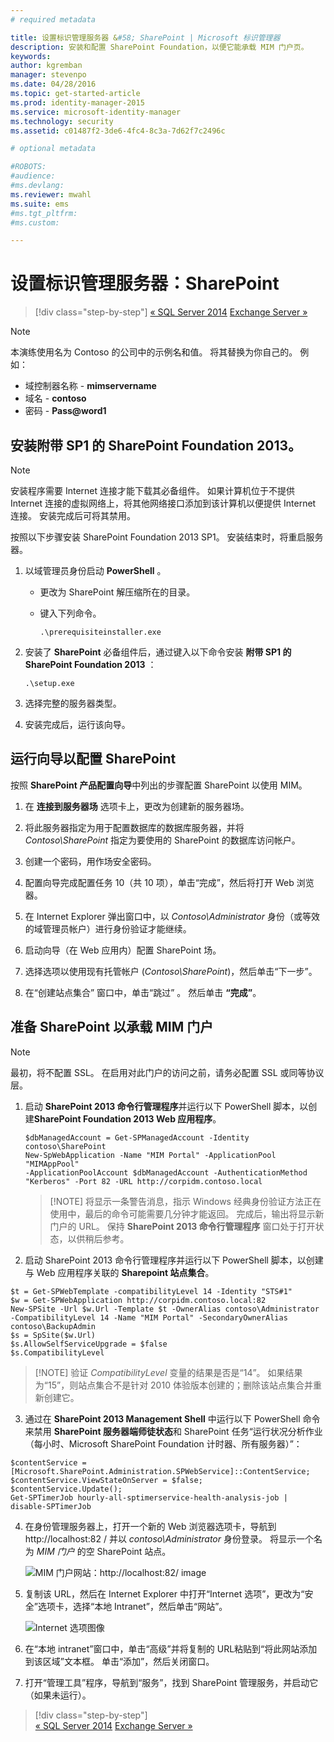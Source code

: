 ```yaml
---
# required metadata

title: 设置标识管理服务器 &#58; SharePoint | Microsoft 标识管理器
description: 安装和配置 SharePoint Foundation，以便它能承载 MIM 门户页。
keywords:
author: kgremban
manager: stevenpo
ms.date: 04/28/2016
ms.topic: get-started-article
ms.prod: identity-manager-2015
ms.service: microsoft-identity-manager
ms.technology: security
ms.assetid: c01487f2-3de6-4fc4-8c3a-7d62f7c2496c

# optional metadata

#ROBOTS:
#audience:
#ms.devlang:
ms.reviewer: mwahl
ms.suite: ems
#ms.tgt_pltfrm:
#ms.custom:

---
```


# 设置标识管理服务器：SharePoint

>[!div class="step-by-step"]
[« SQL Server 2014](prepare-server-sql2014.md)
[Exchange Server »](prepare-server-exchange.md)

> [!NOTE]
> 本演练使用名为 Contoso 的公司中的示例名和值。 将其替换为你自己的。 例如：
> - 域控制器名称 - **mimservername**
> - 域名 - **contoso**
> - 密码 - **Pass@word1**


## 安装**附带 SP1 的 SharePoint Foundation 2013**。

> [!NOTE]
> 安装程序需要 Internet 连接才能下载其必备组件。 如果计算机位于不提供 Internet 连接的虚拟网络上，将其他网络接口添加到该计算机以便提供 Internet 连接。 安装完成后可将其禁用。

按照以下步骤安装 SharePoint Foundation 2013 SP1。 安装结束时，将重启服务器。

1.  以域管理员身份启动 **PowerShell** 。

    -   更改为 SharePoint 解压缩所在的目录。

    -   键入下列命令。

        ```
        .\prerequisiteinstaller.exe
        ```

2.  安装了 **SharePoint** 必备组件后，通过键入以下命令安装 **附带 SP1 的 SharePoint Foundation 2013** ：

    ```
    .\setup.exe
    ```

3.  选择完整的服务器类型。

4.  安装完成后，运行该向导。

## 运行向导以配置 SharePoint

按照 **SharePoint 产品配置向导**中列出的步骤配置 SharePoint 以使用 MIM。

1. 在 **连接到服务器场** 选项卡上，更改为创建新的服务器场。

2. 将此服务器指定为用于配置数据库的数据库服务器，并将 *Contoso\SharePoint* 指定为要使用的 SharePoint 的数据库访问帐户。

3. 创建一个密码，用作场安全密码。

4. 配置向导完成配置任务 10（共 10 项），单击“完成”，然后将打开 Web 浏览器。

5. 在 Internet Explorer 弹出窗口中，以 *Contoso\Administrator* 身份（或等效的域管理员帐户）进行身份验证才能继续。

6. 启动向导（在 Web 应用内）配置 SharePoint 场。

7. 选择选项以使用现有托管帐户 (*Contoso\SharePoint*)，然后单击“下一步”。

8. 在“创建站点集合”  窗口中，单击“跳过” 。  然后单击 **“完成”**。

## 准备 SharePoint 以承载 MIM 门户

> [!NOTE]
> 最初，将不配置 SSL。 在启用对此门户的访问之前，请务必配置 SSL 或同等协议层。

1. 启动 **SharePoint 2013 命令行管理程序**并运行以下 PowerShell 脚本，以创建**SharePoint Foundation 2013 Web 应用程序**。

    ```
    $dbManagedAccount = Get-SPManagedAccount -Identity contoso\SharePoint
    New-SpWebApplication -Name "MIM Portal" -ApplicationPool "MIMAppPool"
    -ApplicationPoolAccount $dbManagedAccount -AuthenticationMethod "Kerberos" -Port 82 -URL http://corpidm.contoso.local
    ```

    > [!NOTE] 将显示一条警告消息，指示 Windows 经典身份验证方法正在使用中，最后的命令可能需要几分钟才能返回。 完成后，输出将显示新门户的 URL。 保持 **SharePoint 2013 命令行管理程序** 窗口处于打开状态，以供稍后参考。

2. 启动 SharePoint 2013 命令行管理程序并运行以下 PowerShell 脚本，以创建与 Web 应用程序关联的 **Sharepoint 站点集合**。

  ```
  $t = Get-SPWebTemplate -compatibilityLevel 14 -Identity "STS#1"
  $w = Get-SPWebApplication http://corpidm.contoso.local:82
  New-SPSite -Url $w.Url -Template $t -OwnerAlias contoso\Administrator
  -CompatibilityLevel 14 -Name "MIM Portal" -SecondaryOwnerAlias contoso\BackupAdmin
  $s = SpSite($w.Url)
  $s.AllowSelfServiceUpgrade = $false
  $s.CompatibilityLevel
  ```

  > [!NOTE] 验证 *CompatibilityLevel* 变量的结果是否是“14”。 如果结果为“15”，则站点集合不是针对 2010 体验版本创建的；删除该站点集合并重新创建它。

3. 通过在 **SharePoint 2013 Management Shell** 中运行以下 PowerShell 命令来禁用 **SharePoint 服务器端师徒状态**和 SharePoint 任务“运行状况分析作业（每小时、Microsoft SharePoint Foundation 计时器、所有服务器）”：

  ```
  $contentService = [Microsoft.SharePoint.Administration.SPWebService]::ContentService;
  $contentService.ViewStateOnServer = $false;
  $contentService.Update();
  Get-SPTimerJob hourly-all-sptimerservice-health-analysis-job | disable-SPTimerJob
  ```

4. 在身份管理服务器上，打开一个新的 Web 浏览器选项卡，导航到 http://localhost:82 / 并以 *contoso\Administrator* 身份登录。  将显示一个名为 *MIM 门户* 的空 SharePoint 站点。

    ![MIM 门户网站：http://localhost:82/ image](media/MIM-DeploySP1.png)

5. 复制该 URL，然后在 Internet Explorer 中打开“Internet 选项”，更改为“安全”选项卡，选择“本地 Intranet”，然后单击“网站”。

    ![Internet 选项图像](media/MIM-DeploySP2.png)

6. 在“本地 intranet”窗口中，单击“高级”并将复制的 URL粘贴到“将此网站添加到该区域”文本框。 单击“添加”，然后关闭窗口。

7. 打开“管理工具”程序，导航到“服务”，找到 SharePoint 管理服务，并启动它（如果未运行）。

>[!div class="step-by-step"]  
[« SQL Server 2014](prepare-server-sql2014.md)
[Exchange Server »](prepare-server-exchange.md)


<!--HONumber=Apr16_HO3-->


